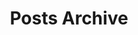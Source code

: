 ---
title: "Posts Archive"
layout: archive
hidden: true
type: posts
summary: This page contains an archive of all posts.
---
